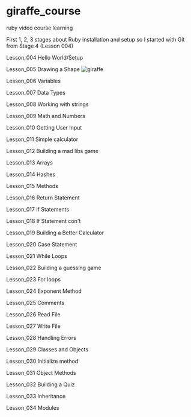 # giraffe_course
ruby video course learning

First 1, 2, 3 stages about Ruby installation and setup
so I started with Git from Stage 4 (Lesson 004)

Lesson_004 Hello World/Setup

Lesson_005 Drawing a Shape
![giraffe](https://user-images.githubusercontent.com/2319262/188821264-1cc3bb02-7bbe-401b-87d6-25c1b2c14c1d.PNG)

Lesson_006 Variables

Lesson_007 Data Types

Lesson_008 Working with strings

Lesson_009 Math and Numbers

Lesson_010 Getting User Input

Lesson_011 Simple calculator

Lesson_012 Building a mad libs game

Lesson_013 Arrays

Lesson_014 Hashes

Lesson_015 Methods

Lesson_016 Return Statement

Lesson_017 If Statements

Lesson_018 If Statement con't

Lesson_019 Building a Better Calculator

Lesson_020 Case Statement

Lesson_021 While Loops

Lesson_022 Building a guessing game

Lesson_023 For loops

Lesson_024 Exponent Method

Lesson_025 Comments

Lesson_026 Read File

Lesson_027 Write File

Lesson_028 Handling Errors

Lesson_029 Classes and Objects

Lesson_030 Initialize method

Lesson_031 Object Methods

Lesson_032 Building a Quiz

Lesson_033 Inheritance

Lesson_034 Modules
